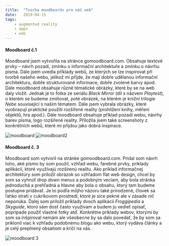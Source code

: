 ```yaml
---
title:  "Tvorba moodboardu pro náš web"
date:   2019-04-15
tags: 
    - augmented reality
    - apps
    - web
---
```

#### Moodboard č.1 

Moodboard jsem vytvořila na stránce gomoodboard.com. Obsahuje textové prvky – návrh pozadí, zmínku o informační architektuře a zmínku o návrhu písma. Dále jsem uvedla příklady webů, ze kterých se lze inspirovat při tvorbě našeho webu, jelikož mi přijde, že mají dobře udělanou informační architekturu, dobře strukturované informace, dobře zvolené barvy apod. Dále moodboard obsahuje různé tématické obrázky, které by se na web daly vložit. Jednak je to fotka ze seriálu *Black Mirror* (díl s názvem *Playtest*), o kterém se budeme zmiňovat, poté obrázek, na kterém je knižní trilogie *Nebe* související s naším tématem. Dále jsem vybrala obrázky, které vyobrazují praktické použití rozšířené reality (prohlížení knihy, měření objektů, hra apod.). Dále moodboard obsahuje příklad pozadí webu, návrhy barev písma, logo rozšířené reality. Přiložila jsem také screenshoty z konkrétních webů, které mi přijdou jako dobrá inspirace.

<img src="https://is.muni.cz/www/488373/hh.png" alt="moodboard">

<img src="https://is.muni.cz/www/488373/ll.png" alt="moodboard2">




#### Moodboard č. 3

Moodboard som vytvoril na stránke gomoodboard.com. Pridal som návrh toho, aké písmo by som použil, vzhľad webu, farebné prvky, príklady aplikácií, ktoré využívajú rozšírenú realitu. Ako príklad informačnej architektúry som priložil obrázok so vzhľadom flat web design, chcel by som sa vyhnúť drop down menus a podobným veciam, aby bola stránka jednoduchá a prehľadná a hlavne aby bola o obsahu, ktorý tam budeme postupne pridávať. Je to podľa môjho názoru také prirodzené, človek sa ľahko stratí v cukríkovom prostredí, ktoré je síce pekné ale v zásade nič neponúka. Ďalej som priložil príklady dvoch aplikácií *Froggipedia* a *Skyguide*, ktorú sám dosť často využívam a budem ju vedieť opísať, poprípade použiť vlastné fotky atď. Konkrétne príklady webov, ktorými by som sa inšpiroval nemám ale všeobecne by sa dalo povedať, že by som sa priklonil viac k vzhľadu podobnému blogu ako webu, ktorý vydáva články a je celý preplnený obsahom a kričí na vás.


<img src="http://www.imageworld.sk/images/3lfirk6o8wswzr7fu69n.png" alt="moodboard 3">